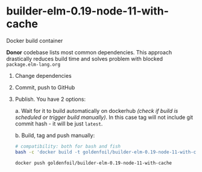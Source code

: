 # builder-elm-0.19-node-11-with-cache

Docker build container

**Donor** codebase lists most common dependencies. This approach drastically reduces build time and solves problem with blocked `package.elm-lang.org`

1. Change dependencies

2. Commit, push to GitHub

3. Publish. You have 2 options:

   a. Wait for it to build automatically on dockerhub _(check if build is scheduled or trigger build manually)_. In this case tag will not include git commit hash - it will be just `latest`.

   b. Build, tag and push manually:

   ```bash
   # compatibility: both for bash and fish
   bash -c 'docker build -t goldenfoil/builder-elm-0.19-node-11-with-cache:latest goldenfoil/builder-elm-0.19-node-11-with-cache:$(git log -1 --pretty=%h) .'

   docker push goldenfoil/builder-elm-0.19-node-11-with-cache
   ```

